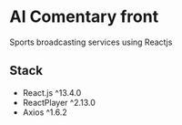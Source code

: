 # AI Comentary front

Sports broadcasting services using Reactjs

## Stack
- React.js ^13.4.0
- ReactPlayer ^2.13.0
- Axios ^1.6.2
